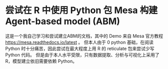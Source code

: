 # 尝试在 R 中使用 Python 包 Mesa 构建 Agent-based model (ABM)
这是一个我自己学习和尝试建立ABM的文档，其中的 Demo 来自 Mesa 官方教程 https://mesa.readthedocs.io/latest 。
但本人由于 0 python 基础，在阅读 Python 时十分痛苦，因此尝试在最大程度上用 R 的 reticulate 包来尝试少写 Python 代码。
但是由于本人水平受限，只有数据提取、分析与可视化上采用了 R，模型建立依旧需要依赖 Python。
